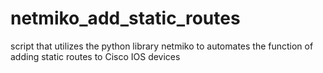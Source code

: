 # netmiko_add_static_routes
script that utilizes the python library netmiko to automates the function of adding static routes to Cisco IOS devices
